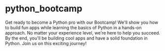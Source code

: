 # python_bootcamp
Get ready to become a Python pro with our Bootcamp! We'll show you how to build fun apps while learning the basics of Python in a hands-on approach. No matter your experience level, we're here to help you succeed. By the end, you'll be building cool apps and have a solid foundation in Python. Join us on this exciting journey!
